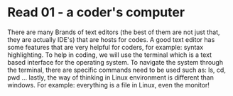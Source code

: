 # Read 01 - a coder's computer

There are many Brands of text editors (the best of them are not just that, they are actually IDE's) that are hosts for codes. A good text editor has some features that are very helpful for coders, for example: syntax highlighting. 
To help in coding, we will use the terminal which is a text based interface for the operating system. To navigate the system through the terminal, there are specific commands need to be used such as: ls, cd, pwd …
lastly, the way of thinking in Linux environment is different than windows. For example: everything is a file in Linux, even the monitor!